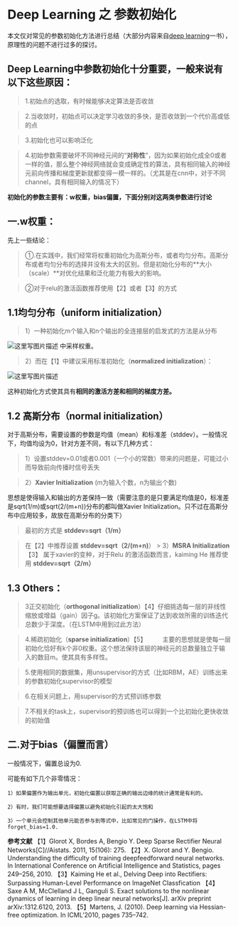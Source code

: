 # Deep Learning 之 参数初始化


本文仅对常见的参数初始化方法进行总结（大部分内容来自[deep learning](http://www.deeplearningbook.org/)一书），原理性的问题不进行过多的探讨。





## Deep Learning中参数初始化十分重要，一般来说有以下这些原因：


>1.初始点的选取，有时候能够决定算法是否收敛
	
>2.当收敛时，初始点可以决定学习收敛的多快，是否收敛到一个代价高或低的点
	
>3.初始化也可以影响泛化
	
>4.初始参数需要破坏不同神经元间的“**对称性**”，因为如果初始化成全0或者一样的值，那么整个神经网络就会变成确定性的算法，具有相同输入的神经元前向传播和梯度更新就都变得一模一样的。（尤其是在cnn中，对于不同channel，具有相同输入的情况下）




**初始化的参数主要有：w权重，bias偏置，下面分别对这两类参数进行讨论**







## 一.w权重：


先上一些结论：
	
>①.在实践中，我们经常将权重初始化为高斯分布，或者均匀分布。高斯分布或者均匀分布的选择并没有太大的区别。但是初始化分布的**大小（scale）**对优化结果和泛化能力有极大的影响。
	
>②对于relu的激活函数推荐使用【2】或者【3】的方式






## 1.1均匀分布（uniform initialization）



>1）一种初始化m个输入和n个输出的全连接层的启发式的方法是从分布

![这里写图片描述][1]
中采样权重。

>2）而在【1】中建议采用标准初始化（**normalized initialization**）：

![这里写图片描述][2]

这种初始化方式使其具有**相同的激活方差和相同的梯度方差。**




## 1.2 高斯分布（normal initialization）

对于高斯分布，需要设置的参数是均值（mean）和标准差（stddev）。一般情况下，均值均设为0，针对方差不同，有以下几种方式：
>1）设置stddev=0.01或者0.001（一个小的常数）带来的问题是，可能过小而导致前向传播时信号丢失

>2）**Xavier Initialization** (m为输入个数，n为输出个数)
>
 思想是使得输入和输出的方差保持一致（需要注意的是只要满足均值是0，标准差是sqrt(1/m)或sqrt(2/(m+n))分布的都叫做Xavier Initialization。只不过在高斯分布中应用较多，故放在高斯分布的分类下）
 
>  最初的方式是
 **stddev=sqrt（1/m）**

 > 在【2】中推荐设置
 **stddev=sqrt（2/(m+n)**）
    >
3）**MSRA Initialization** 【3】
属于xavier的变种，对于Relu 的激活函数而言，kaiming He 推荐使用 
**stddev=sqrt（2/m）**









## 1.3 Others：

>3正交初始化（**orthogonal initialization**）【4】仔细挑选每一层的非线性缩放或增益（gain）因子g。该初始化方案保证了达到收敛所需的训练迭代总数少于深度。（在LSTM中用到过此方法）

>4.稀疏初始化（**sparse initialization**）【5】
	&emsp; &emsp;主要的思想就是使每一层初始化恰好有k个非0权重。这个想法保持该层的神经元的总数量独立于输入的数目m。使其具有多样性。

>5.使用相同的数据集，用unsupervisor的方式（比如RBM，AE）训练出来的参数初始化supervisor的模型

>6.在相关问题上，用supervisor的方式预训练参数

>7.不相关的task上，supervisor的预训练也可以得到一个比初始化更快收敛的初始值







## 二.对于bias（偏置而言）



一般情况下，偏置总设为0.

可能有如下几个非零情况：
	
	1）如果偏置作为输出单元，初始化偏置以获取正确的输出边缘的统计通常是有利的。
	
	2）有时，我们可能想要选择偏置以避免初始化引起的太大饱和
	
	3）一个单元会控制其他单元能否参与到等式中，比如常见的门操作，在LSTM中将forget_bias=1.0.






     





**参考文献**
【1】Glorot X, Bordes A, Bengio Y. Deep Sparse Rectifier Neural Networks[C]//Aistats. 2011, 15(106): 275.
【2】X. Glorot and Y. Bengio. Understanding the difficulty of training deepfeedforward neural networks. In International Conference on Artificial Intelligence and Statistics, pages 249–256, 2010.
【3】Kaiming He et al., Delving Deep into Rectifiers: Surpassing Human-Level Performance on ImageNet Classfication
【4】Saxe A M, McClelland J L, Ganguli S. Exact solutions to the nonlinear dynamics of learning in deep linear neural networks[J]. arXiv preprint arXiv:1312.6120, 2013.
【5】Martens, J. (2010). Deep learning via Hessian-free optimization. In ICML’2010, pages 735–742.


[1]:http://img.blog.csdn.net/20170426092142263?watermark/2/text/aHR0cDovL2Jsb2cuY3Nkbi5uZXQvQlZMMTAxMDExMTE=/font/5a6L5L2T/fontsize/400/fill/I0JBQkFCMA==/dissolve/70/gravity/SouthEast
[2]:http://img.blog.csdn.net/20170426092830727?watermark/2/text/aHR0cDovL2Jsb2cuY3Nkbi5uZXQvQlZMMTAxMDExMTE=/font/5a6L5L2T/fontsize/400/fill/I0JBQkFCMA==/dissolve/70/gravity/SouthEast
